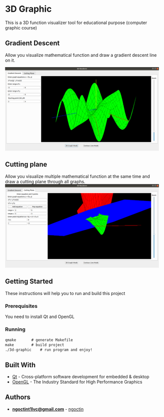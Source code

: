 # 3D Graphic

This is a 3D function visualizer tool for educational purpose (computer graphic course)

## Gradient Descent
Allow you visualize mathematical function and draw a gradient descent line on it.

![Preview image](images/gradient-descent-preview.png)

## Cutting plane
Allow you visualize multiple mathematical function at the same time and draw a cutting plane through all graphs.
![Preview image](images/cutting-plane-preview.png)

## Getting Started

These instructions will help you to run and build this project

### Prerequisites

You need to install Qt and OpenGL

### Running

```
qmake       # generate Makefile
make        # build project
./3d-graphic    # run program and enjoy!
```

## Built With

* [Qt](https://www.qt.io/) - Cross-platform software development for embedded & desktop
* [OpenGL](https://www.opengl.org/) - The Industry Standard for High Performance Graphics

## Authors

* **ngoctint1lvc@gmail.com** - [ngoctin](https://github.com/ngoctint1lvc)